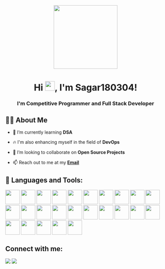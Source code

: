   <div align="center">
 <img src=https://media.giphy.com/media/du3J3cXyzhj75IOgvA/giphy.gif width="200"/>
  </div>

<h1 align="center">Hi <img src="https://raw.githubusercontent.com/MartinHeinz/MartinHeinz/master/wave.gif" width="30px" height="30px">, I'm Sagar180304!
<h3 align="center">I'm Competitive Programmer and  Full Stack Developer  </h3>

 ## 🙋‍♂️ About Me


- 🌱 I’m currently learning **DSA**
 
- 🔥 I'm also enhancing myself in the field of **DevOps**

- 👯 I’m looking to collaborate on **Open Source Projects**
 
- 📫 Reach out to me at my **<a href="mailto:shashikiran1803@gmail.com">Email</a>**
 
## 🚀 Languages and Tools:

<p align="left"> 
   <img src="https://img.icons8.com/color/96/000000/javascript.png" width=45 height=45></img>
<!--    <img src="https://img.icons8.com/color/96/000000/typescript.png" width=45 height=45></img> -->
   <img src="https://img.icons8.com/color/96/000000/c-plus-plus-logo.png" width=45 height=45></img>
   <img src="https://img.icons8.com/plasticine/100/000000/bash.png" width=45 height=45></img>
   <img src="https://img.icons8.com/color/96/000000/css3.png" width=45 height=45></img>
   <img src="https://img.icons8.com/color/96/000000/c-programming.png" width=45 height=45></img>
   <img src="https://img.icons8.com/color/96/000000/html-5.png" width=45 height=45></img>
   <img src="https://img.icons8.com/color/96/000000/golang.png" width=45 height=45></img>
   <img src="https://img.icons8.com/plasticine/100/000000/react.png" width=45 height=45></img>
   <img src="https://upload.wikimedia.org/wikipedia/commons/thumb/d/d5/Tailwind_CSS_Logo.svg/2048px-Tailwind_CSS_Logo.svg.png" width=45 height=45></img>
   <img src="https://img.icons8.com/color/96/000000/firebase.png" width=45 height=45></img>
   <img src="https://img.icons8.com/color/96/000000/nodejs.png" width=45 height=45></img>
   <img src="https://camo.githubusercontent.com/6686b9ef0e21e13c9e7c846340303765c0f36e40a0490bcad453ea9d0d433ea0/68747470733a2f2f7777772e6d656d656e746f746563682e696e2f6173736574732f696d616765732f69636f6e732f657870726573732e706e67" width=45 height=45></img>
<!--    <img src="https://cdn.worldvectorlogo.com/logos/fastapi.svg" width=45 height=45></img> -->
   <img src="https://img.icons8.com/color/96/000000/mysql-logo.png" width=45 height=45></img>
<!--    <img src="https://img.icons8.com/color/96/000000/postgreesql.png" width=45 height=45></img> -->
   <img src="https://img.icons8.com/color/96/000000/mongodb.png" width=45 height=45></img>
<!--    <img src="https://img.icons8.com/color/96/000000/opencv.png" width=45 height=45></img> -->
   <img src="https://img.icons8.com/fluency/96/000000/docker.png" width=45 height=45></img>
   <img src="https://img.icons8.com/color/96/000000/kubernetes.png" width=45 height=45></img>
<!--    <img src="https://img.icons8.com/color/96/000000/jenkins.png" width=45 height=45></img> -->
   <img src="https://img.icons8.com/color/96/000000/google-cloud.png" width=45 height=45></img>
   <img src="https://www.vectorlogo.zone/logos/netlify/netlify-icon.svg" width=45 height=45></img>
   <img src="https://img.icons8.com/color/96/000000/git.png" width=45 height=45></img>
   <img src="https://img.icons8.com/color/96/000000/linux--v1.png" width=45 height=45></img>
   <img src="https://img.icons8.com/color/96/000000/latex.png" width=45 height=45></img>
   <img src="https://www.vectorlogo.zone/logos/getpostman/getpostman-icon.svg" width=45 height=45></img>
   <img src="https://img.icons8.com/color/96/000000/ubuntu--v1.png" width=45 height=45></img>
<!--    <img src="https://img.icons8.com/doodle/96/000000/canva.png" width=45 height=45></img> -->
   <img src="https://img.icons8.com/color/96/000000/markdown.png" width=45 height=45></img>
   <img src="https://avatars.githubusercontent.com/u/44036562?s=280&v=4" width=45 height=45></img>
</p>
 

## Connect with me:
<p align="left">
<a href = "https://www.linkedin.com/in/sagar180304/"><img src="https://img.icons8.com/fluent/48/000000/linkedin.png"/></a>
<a href = "https://twitter.com/sagar180304"><img src="https://img.icons8.com/fluent/48/000000/twitter.png"/></a>
</p>
